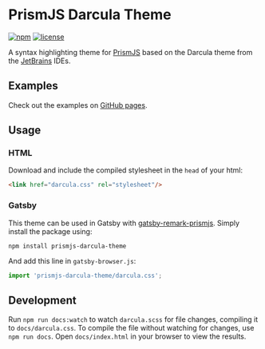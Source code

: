 # PrismJS Darcula Theme

[![npm](https://img.shields.io/npm/v/prismjs-darcula-theme.svg)](https://www.npmjs.com/package/prismjs-darcula-theme)
[![license](https://img.shields.io/npm/l/prismjs-darcula-theme.svg)](https://www.npmjs.com/package/prismjs-darcula-theme)

A syntax highlighting theme for [PrismJS] based on the Darcula theme from the [JetBrains] IDEs.

## Examples

Check out the examples on [GitHub pages](https://lucascorpion.github.io/prismjs-darcula-theme).

## Usage

### HTML

Download and include the compiled stylesheet in the `head` of your html:

```html
<link href="darcula.css" rel="stylesheet"/>
```

### Gatsby

This theme can be used in Gatsby with [gatsby-remark-prismjs]. Simply install the package using:

```shell
npm install prismjs-darcula-theme
```

And add this line in `gatsby-browser.js`:

```js
import 'prismjs-darcula-theme/darcula.css';
```

## Development

Run `npm run docs:watch` to watch `darcula.scss` for file changes, compiling it to `docs/darcula.css`. To compile the file without watching for changes, use `npm run docs`. Open `docs/index.html` in your browser to view the results.

[PrismJS]: https://prismjs.com
[JetBrains]: https://www.jetbrains.com
[gatsby-remark-prismjs]: https://www.gatsbyjs.org/packages/gatsby-remark-prismjs
[gatsby-plugin-sass]: https://www.gatsbyjs.org/packages/gatsby-plugin-sass
